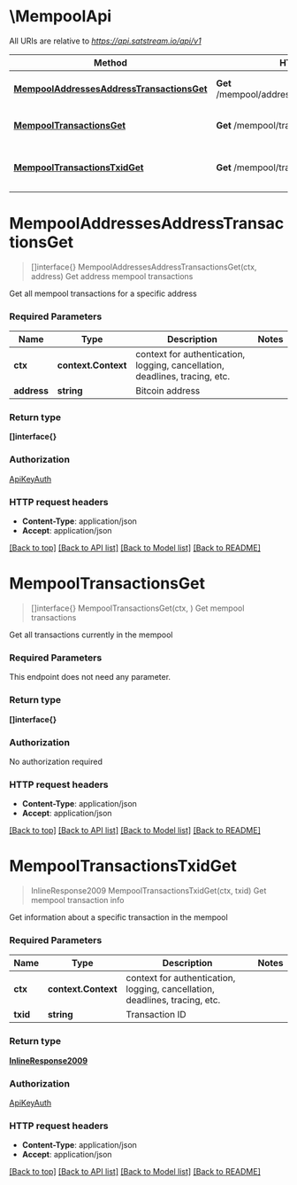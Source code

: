 # \MempoolApi

All URIs are relative to *https://api.satstream.io/api/v1*

Method | HTTP request | Description
------------- | ------------- | -------------
[**MempoolAddressesAddressTransactionsGet**](MempoolApi.md#MempoolAddressesAddressTransactionsGet) | **Get** /mempool/addresses/{address}/transactions | Get address mempool transactions
[**MempoolTransactionsGet**](MempoolApi.md#MempoolTransactionsGet) | **Get** /mempool/transactions | Get mempool transactions
[**MempoolTransactionsTxidGet**](MempoolApi.md#MempoolTransactionsTxidGet) | **Get** /mempool/transactions/{txid} | Get mempool transaction info


# **MempoolAddressesAddressTransactionsGet**
> []interface{} MempoolAddressesAddressTransactionsGet(ctx, address)
Get address mempool transactions

Get all mempool transactions for a specific address

### Required Parameters

Name | Type | Description  | Notes
------------- | ------------- | ------------- | -------------
 **ctx** | **context.Context** | context for authentication, logging, cancellation, deadlines, tracing, etc.
  **address** | **string**| Bitcoin address | 

### Return type

**[]interface{}**

### Authorization

[ApiKeyAuth](../README.md#ApiKeyAuth)

### HTTP request headers

 - **Content-Type**: application/json
 - **Accept**: application/json

[[Back to top]](#) [[Back to API list]](../README.md#documentation-for-api-endpoints) [[Back to Model list]](../README.md#documentation-for-models) [[Back to README]](../README.md)

# **MempoolTransactionsGet**
> []interface{} MempoolTransactionsGet(ctx, )
Get mempool transactions

Get all transactions currently in the mempool

### Required Parameters
This endpoint does not need any parameter.

### Return type

**[]interface{}**

### Authorization

No authorization required

### HTTP request headers

 - **Content-Type**: application/json
 - **Accept**: application/json

[[Back to top]](#) [[Back to API list]](../README.md#documentation-for-api-endpoints) [[Back to Model list]](../README.md#documentation-for-models) [[Back to README]](../README.md)

# **MempoolTransactionsTxidGet**
> InlineResponse2009 MempoolTransactionsTxidGet(ctx, txid)
Get mempool transaction info

Get information about a specific transaction in the mempool

### Required Parameters

Name | Type | Description  | Notes
------------- | ------------- | ------------- | -------------
 **ctx** | **context.Context** | context for authentication, logging, cancellation, deadlines, tracing, etc.
  **txid** | **string**| Transaction ID | 

### Return type

[**InlineResponse2009**](inline_response_200_9.md)

### Authorization

[ApiKeyAuth](../README.md#ApiKeyAuth)

### HTTP request headers

 - **Content-Type**: application/json
 - **Accept**: application/json

[[Back to top]](#) [[Back to API list]](../README.md#documentation-for-api-endpoints) [[Back to Model list]](../README.md#documentation-for-models) [[Back to README]](../README.md)

